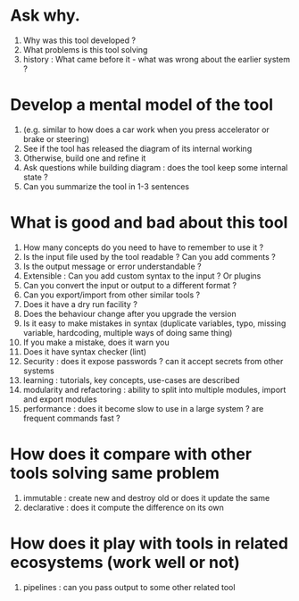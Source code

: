 
# Ask why.  
1. Why was this tool developed ?
2. What problems is this tool solving
3. history : What came before it - what was wrong about the earlier system ?

# Develop a mental model of the tool 
1. (e.g. similar to how does a car work when you press accelerator or brake or steering)
1. See if the tool has released the diagram of its internal working
2. Otherwise, build one and refine it
3. Ask questions while building diagram : does the tool keep some internal state ?
4. Can you summarize the tool in 1-3 sentences 


# What is good and bad about this tool
1. How many concepts do you need to have to remember to use it ?
2. Is the input file used by the tool readable ?  Can you add comments ?
3. Is the output message or error understandable ?
4. Extensible : Can you add custom syntax to the input ? Or plugins
5. Can you convert the input or output to a different format ?  
6. Can you export/import from other similar tools ?
7. Does it have a dry run facility ?
8. Does the behaviour change after you upgrade the version 
9. Is it easy to make mistakes in syntax (duplicate variables, typo, missing variable, hardcoding, multiple ways of doing same thing)
10. If you make a mistake, does it warn you
11. Does it have syntax checker (lint)
12. Security : does it expose passwords ?  can it accept secrets from other systems
13. learning : tutorials, key concepts, use-cases are described
14. modularity and refactoring : ability to split into multiple modules, import and export modules
15. performance : does it become slow to use in a large system ?  are frequent commands fast ?

# How does it compare with other tools solving same problem
1. immutable : create new and destroy old or does it update the same 
2. declarative : does it compute the difference on its own

# How does it play with tools in related ecosystems (work well or not)
1. pipelines : can you pass output to some other related tool 
